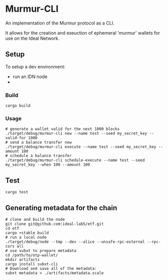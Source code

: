 # Murmur-CLI

An implementation of the Murmur protocol as a CLI.

It allows for the creation and exeuction of ephemeral 'murmur' wallets for use on the Ideal Network.

## Setup

To setup a dev environment:
- run an IDN node
- 

### Build

`cargo build`

### Usage

``` shell
# generate a wallet valid for the next 1000 blocks
./target/debug/murmur-cli new --name test --seed my_secret_key --valid-for 1000
# send a balance transfer now
./target/debug/murmur-cli execute --name test --seed my_secret_key --amount 100
# schedule a balance transfer
./target/debug/murmur-cli schedule-execute --name test --seed my_secret_key --when 100 --amount 100
```

## Test

`cargo test`

## Generating metadata for the chain

``` shell
# clone and build the node
git clone git@github.com:ideal-lab5/etf.git
cd etf
cargo +stable build
# run a local node
./target/debug/node --tmp --dev --alice --unsafe-rpc-external --rpc-cors all
# use subxt to prepare metadata
cd /path/to/otp-wallet/
mkdir artifacts
cargo install subxt-cli
# Download and save all of the metadata:
subxt metadata > ./artifacts/metadata.scale
```

